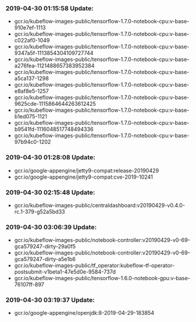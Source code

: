 ### 2019-04-30 01:15:58 Update:

- gcr.io/kubeflow-images-public/tensorflow-1.7.0-notebook-cpu:v-base-910e7ef-1113
- gcr.io/kubeflow-images-public/tensorflow-1.7.0-notebook-cpu:v-base-c022af0-1049
- gcr.io/kubeflow-images-public/tensorflow-1.7.0-notebook-cpu:v-base-9347a5f-1113854304109727744
- gcr.io/kubeflow-images-public/tensorflow-1.7.0-notebook-cpu:v-base-a276fea-1121488657383952384
- gcr.io/kubeflow-images-public/tensorflow-1.7.0-notebook-cpu:v-base-a5ca137-1298
- gcr.io/kubeflow-images-public/tensorflow-1.7.0-notebook-cpu:v-base-e8af8e5-1257
- gcr.io/kubeflow-images-public/tensorflow-1.7.0-notebook-cpu:v-base-9625cde-1115864644263612425
- gcr.io/kubeflow-images-public/tensorflow-1.7.0-notebook-cpu:v-base-b1ed075-1121
- gcr.io/kubeflow-images-public/tensorflow-1.7.0-notebook-cpu:v-base-b9541fd-1116048517748494336
- gcr.io/kubeflow-images-public/tensorflow-1.7.0-notebook-cpu:v-base-97b94c0-1202
### 2019-04-30 01:28:08 Update:

- gcr.io/google-appengine/jetty9-compat:release-20190429
- gcr.io/google-appengine/jetty9-compat:cve-2019-10241
### 2019-04-30 02:15:48 Update:

- gcr.io/kubeflow-images-public/centraldashboard:v20190429-v0.4.0-rc.1-379-g52a5bd33
### 2019-04-30 03:06:39 Update:

- gcr.io/kubeflow-images-public/notebook-controller:v20190429-v0-69-gca579247-dirty-29a0f5
- gcr.io/kubeflow-images-public/notebook-controller:v20190429-v0-69-gca579247-dirty-a5e1b6
- gcr.io/kubeflow-images-public/tf_operator:kubeflow-tf-operator-postsubmit-v1beta1-47e5d0e-9584-737d
- gcr.io/kubeflow-images-public/tensorflow-1.6.0-notebook-gpu:v-base-76107ff-897
### 2019-04-30 03:19:37 Update:

- gcr.io/google-appengine/openjdk:8-2019-04-29-183854
